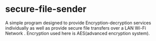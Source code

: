 # secure-file-sender
A simple program designed to provide Encryption-decryption services individually as well as provide secure file transfers over a LAN Wi-Fi Network . Encryption used here is AES(advanced encryption system). 
